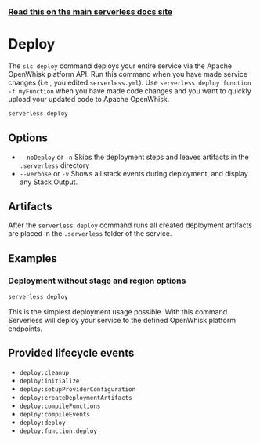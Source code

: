 <!--
title: Serverless Framework Commands - Apache OpenWhisk - Deploy
menuText: Deploy
menuOrder: 4
description: Deploy your service to the specified provider
layout: Doc
-->

<!-- DOCS-SITE-LINK:START automatically generated  -->
### [Read this on the main serverless docs site](https://www.serverless.com/framework/docs/providers/aws/cli-reference/deploy)
<!-- DOCS-SITE-LINK:END -->

# Deploy

The `sls deploy` command deploys your entire service via the Apache OpenWhisk platform API. Run this command when you have made service changes (i.e., you edited `serverless.yml`).  Use `serverless deploy function -f myFunction` when you have made code changes and you want to quickly upload your updated code to Apache OpenWhisk.

```bash
serverless deploy
```

## Options
- `--noDeploy` or `-n` Skips the deployment steps and leaves artifacts in the `.serverless` directory
- `--verbose` or `-v` Shows all stack events during deployment, and display any Stack Output.

## Artifacts

After the `serverless deploy` command runs all created deployment artifacts are placed in the `.serverless` folder of the service.

## Examples

### Deployment without stage and region options

```bash
serverless deploy
```

This is the simplest deployment usage possible. With this command Serverless will deploy your service to the defined
OpenWhisk platform endpoints.

## Provided lifecycle events
- `deploy:cleanup`
- `deploy:initialize`
- `deploy:setupProviderConfiguration`
- `deploy:createDeploymentArtifacts`
- `deploy:compileFunctions`
- `deploy:compileEvents`
- `deploy:deploy`
- `deploy:function:deploy`
